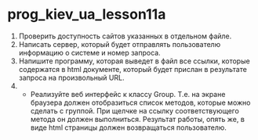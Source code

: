 # prog_kiev_ua_lesson11a

1. Проверить доступность сайтов указанных в отдельном файле.
2. Написать сервер, который будет отправлять пользователю
информацию о системе и номер запроса.
3. Напишите программу, которая выведет в файл все ссылки,
которые содержатся в html документе, который будет прислан в
результате запроса на произвольный URL.
4. * Реализуйте веб интерфейс к классу Group. Т.е. на экране
браузера должен отобразиться список методов, которые можно
сделать с группой. При щелчке на ссылку соответствующего метода
он должен выполниться. Результат работы, опять же, в виде html
страницы должен возвращаться пользователю. 
